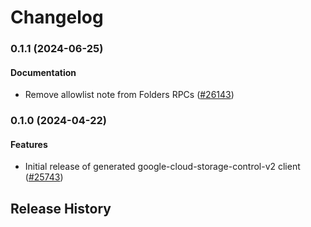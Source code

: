 # Changelog

### 0.1.1 (2024-06-25)

#### Documentation

* Remove allowlist note from Folders RPCs ([#26143](https://github.com/googleapis/google-cloud-ruby/issues/26143)) 

### 0.1.0 (2024-04-22)

#### Features

* Initial release of generated google-cloud-storage-control-v2 client ([#25743](https://github.com/googleapis/google-cloud-ruby/issues/25743)) 

## Release History
